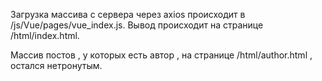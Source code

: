 Загрузка массива с сервера через axios происходит в /js/Vue/pages/vue_index.js. Вывод происходит на странице /html/index.html.

Массив постов , у которых есть автор , на странице /html/author.html , остался нетронутым.